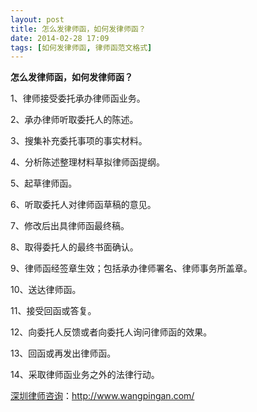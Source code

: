 ```yaml
---
layout: post
title: 怎么发律师函，如何发律师函？
date: 2014-02-28 17:09
tags: [如何发律师函, 律师函范文格式]
---
```

<strong>怎么发律师函，如何发律师函？</strong>

1、律师接受委托承办律师函业务。

2、承办律师听取委托人的陈述。

3、搜集补充委托事项的事实材料。

4、分析陈述整理材料草拟律师函提纲。

5、起草律师函。

6、听取委托人对律师函草稿的意见。

7、修改后出具律师函最终稿。

8、取得委托人的最终书面确认。

9、律师函经签章生效；包括承办律师署名、律师事务所盖章。

10、送达律师函。

11、接受回函或答复。

12、向委托人反馈或者向委托人询问律师函的效果。

13、回函或再发出律师函。

14、采取律师函业务之外的法律行动。

<a href="http://www.wangpingan.com/">深圳律师咨询</a>：<a href="http://www.wangpingan.com/">http://www.wangpingan.com/</a>

